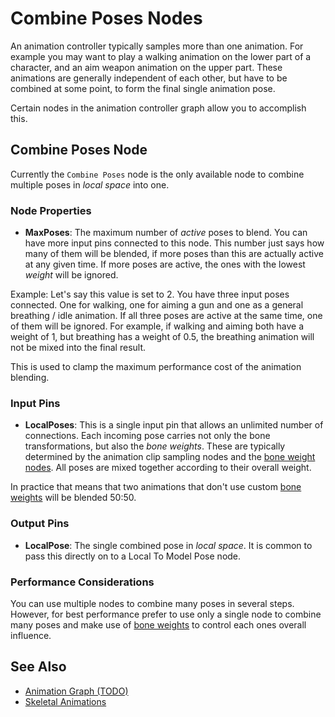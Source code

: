 # Combine Poses Nodes

<!-- PAGE IS TODO -->
<!-- TODO THIS PAGE IS OUTDATED -->

An animation controller typically samples more than one animation. For example you may want to play a walking animation on the lower part of a character, and an aim weapon animation on the upper part. These animations are generally independent of each other, but have to be combined at some point, to form the final single animation pose.

Certain nodes in the animation controller graph allow you to accomplish this.

## Combine Poses Node

Currently the `Combine Poses` node is the only available node to combine multiple poses in *local space* into one.

### Node Properties

* **MaxPoses**: The maximum number of *active* poses to blend. You can have more input pins connected to this node. This number just says how many of them will be blended, if more poses than this are actually active at any given time. If more poses are active, the ones with the lowest *weight* will be ignored.

Example: Let's say this value is set to 2. You have three input poses connected. One for walking, one for aiming a gun and one as a general breathing / idle animation. If all three poses are active at the same time, one of them will be ignored. For example, if walking and aiming both have a weight of 1, but breathing has a weight of 0.5, the breathing animation will not be mixed into the final result.

This is used to clamp the maximum performance cost of the animation blending.

### Input Pins

* **LocalPoses**: This is a single input pin that allows an unlimited number of connections. Each incoming pose carries not only the bone transformations, but also the *bone weights*. These are typically determined by the animation clip sampling nodes and the [bone weight nodes](anim-nodes-bone-weights.md). All poses are mixed together according to their overall weight.

In practice that means that two animations that don't use custom [bone weights](anim-nodes-bone-weights.md) will be blended 50:50.

### Output Pins

* **LocalPose**: The single combined pose in *local space*. It is common to pass this directly on to a Local To Model Pose node.

### Performance Considerations

You can use multiple nodes to combine many poses in several steps. However, for best performance prefer to use only a single node to combine many poses and make use of [bone weights](anim-nodes-bone-weights.md) to control each ones overall influence.


## See Also

* [Animation Graph (TODO)](animation-graph-overview.md)
* [Skeletal Animations](../skeletal-animation-overview.md)
